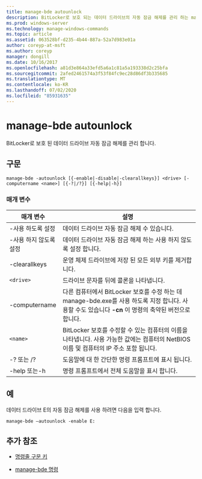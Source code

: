 ```yaml
---
title: manage-bde autounlock
description: BitLocker로 보호 되는 데이터 드라이브의 자동 잠금 해제를 관리 하는 manage-bde autounlock command에 대 한 참조 문서입니다.
ms.prod: windows-server
ms.technology: manage-windows-commands
ms.topic: article
ms.assetid: 063528bf-d235-4b44-887a-52a7d983e01a
author: coreyp-at-msft
ms.author: coreyp
manager: dongill
ms.date: 10/16/2017
ms.openlocfilehash: a81d3e864a33efd5a6a1c81a5a193338d2c25bfa
ms.sourcegitcommit: 2afed2461574a3f53f84fc9ec28d86df3b335685
ms.translationtype: MT
ms.contentlocale: ko-KR
ms.lasthandoff: 07/02/2020
ms.locfileid: "85931635"
---
```

# <a name="manage-bde-autounlock"></a>manage-bde autounlock

BitLocker로 보호 된 데이터 드라이브 자동 잠금 해제를 관리 합니다.

## <a name="syntax"></a>구문

```
manage-bde -autounlock [{-enable|-disable|-clearallkeys}] <drive> [-computername <name>] [{-?|/?}] [{-help|-h}]
```

### <a name="parameters"></a>매개 변수

| 매개 변수 | 설명 |
| --------- | ----------- |
| -사용 하도록 설정 | 데이터 드라이브 자동 잠금 해제 수 있습니다. |
| -사용 하지 않도록 설정 | 데이터 드라이브 자동 잠금 해제 하는 사용 하지 않도록 설정 합니다. |
| -clearallkeys | 운영 체제 드라이브에 저장 된 모든 외부 키를 제거합니다. |
| `<drive>` | 드라이브 문자를 뒤에 콜론을 나타냅니다. |
| -computername | 다른 컴퓨터에서 BitLocker 보호를 수정 하는 데 manage-bde.exe를 사용 하도록 지정 합니다. 사용할 수도 있습니다 **-cn** 이 명령의 축약된 버전으로 합니다. |
| `<name>` | BitLocker 보호를 수정할 수 있는 컴퓨터의 이름을 나타냅니다. 사용 가능한 값에는 컴퓨터의 NetBIOS 이름 및 컴퓨터의 IP 주소 포함 됩니다. |
| -? 또는 /? | 도움말에 대 한 간단한 명령 프롬프트에 표시 됩니다. |
| -help 또는-h | 명령 프롬프트에서 전체 도움말을 표시 합니다. |

## <a name="examples"></a>예

데이터 드라이브 E의 자동 잠금 해제를 사용 하려면 다음을 입력 합니다.

```
manage-bde –autounlock -enable E:
```

## <a name="additional-references"></a>추가 참조

- [명령줄 구문 키](command-line-syntax-key.md)

- [manage-bde 명령](manage-bde.md)